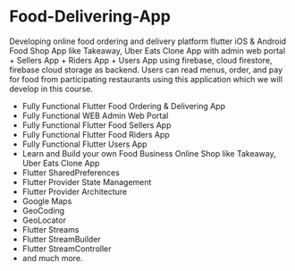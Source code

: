 # Food-Delivering-App

Developing online food ordering and delivery platform flutter iOS & Android Food Shop App like Takeaway, Uber Eats Clone App with admin web portal + Sellers App + Riders App + Users App using firebase, cloud firestore, firebase cloud storage as backend. Users can read menus, order, and pay for food from participating restaurants using this application which we will develop in this course.

- Fully Functional Flutter Food Ordering & Delivering App
- Fully Functional WEB Admin Web Portal
- Fully Functional Flutter Food Sellers App
- Fully Functional Flutter Food Riders App
- Fully Functional Flutter Users App
- Learn and Build your own Food Business Online Shop like Takeaway, Uber Eats Clone App
- Flutter SharedPreferences
- Flutter Provider State Management
- Flutter Provider Architecture
- Google Maps
- GeoCoding
- GeoLocator
- Flutter Streams
- Flutter StreamBuilder
- Flutter StreamController
- and much more.
